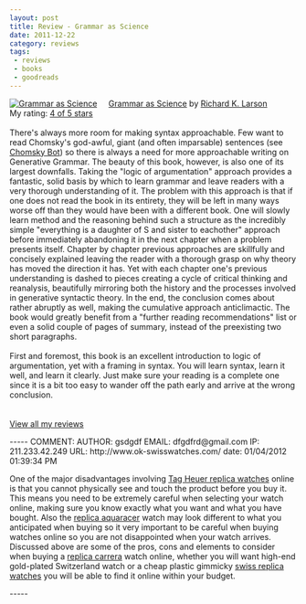 ```yaml
---
layout: post
title: Review - Grammar as Science
date: 2011-12-22
category: reviews
tags:
 - reviews
 - books
 - goodreads
---
```


<p><a style="float: left; padding-right: 20px;" href="http://www.goodreads.com/book/show/8044321-grammar-as-science"><img src="http://ecx.images-amazon.com/images/I/51c97VinxSL._SX106_.jpg" border="0" alt="Grammar as Science" /></a><a href="http://www.goodreads.com/book/show/8044321-grammar-as-science">Grammar as Science</a> by <a href="http://www.goodreads.com/author/show/520011.Richard_K_Larson">Richard K. Larson</a><br /> My rating: <a href="http://www.goodreads.com/review/show/214560743">4 of 5 stars</a><br /><br /> There's always more room for making syntax approachable.  Few want to read Chomsky's god-awful, giant (and often imparsable) sentences (see <a class="offsite-link-inline" href="http://rubberducky.org/cgi-bin/chomsky.pl" target="_blank">Chomsky Bot</a>) so there is always a need for more approachable writing on Generative Grammar.  The beauty of this book, however, is also one of its largest downfalls.  Taking the "logic of argumentation" approach provides a fantastic, solid basis by which to learn grammar and leave readers with a very thorough understanding of it.  The problem with this approach is that if one does not read the book in its entirety, they will be left in many ways worse off than they would have been with a different book.  One will slowly learn method and the reasoning behind such a structure as the incredibly simple "everything is a daughter of S and sister to eachother" approach before immediately abandoning it in the next chapter when a problem presents itself.  Chapter by chapter previous approaches are skillfully and concisely explained leaving the reader with a thorough grasp on why theory has moved the direction it has.  Yet with each chapter one's previous understanding is dashed to pieces creating a cycle of critical thinking and reanalysis, beautifully mirroring both the history and the processes involved in generative syntactic theory.  In the end, the conclusion comes about rather abruptly as well, making the cumulative approach anticlimactic.  The book would greatly benefit from a "further reading recommendations" list or even a solid couple of pages of summary, instead of the preexisting two short paragraphs.<br /><br />First and foremost, this book is an excellent introduction to logic of argumentation, yet with a framing in syntax.  You will learn syntax, learn it well, and learn it clearly.  Just make sure your reading is a complete one since it is a bit too easy to wander off the path early and arrive at the wrong conclusion.<br /> <br /><br /> <a href="http://www.goodreads.com/review/list/5914093-lucas">View all my reviews</a></p>
-----
COMMENT:
AUTHOR: gsdgdf
EMAIL: dfgdfrd@gmail.com
IP: 211.233.42.249
URL: http://www.ok-swisswatches.com/
date: 01/04/2012 01:39:34 PM
<p>One of the major disadvantages involving <a href="http://www.ok-swisswatches.com/tag-heuer-c-14.html" rel="nofollow">Tag Heuer replica watches</a> online is that you cannot physically see and touch the product before you buy it. This means you need to be extremely careful when selecting your watch online, making sure you know exactly what you want and what you have bought. Also the <a href="http://www.ok-swisswatches.com/tag-heuer-tag-heuer-aquaracer-c-14_99.html" rel="nofollow">replica aquaracer</a> watch may look different to what you anticipated when buying so it very important to be careful when buying watches online so you are not disappointed when your watch arrives. Discussed above are some of the pros, cons and elements to consider when buying a <a href="http://www.ok-swisswatches.com/tag-heuer-tag-heuer-carrera-c-14_15.html" rel="nofollow">replica carrera</a> watch online, whether you will want high-end gold-plated Switzerland watch or a cheap plastic gimmicky <a href="http://www.ok-swisswatches.com" rel="nofollow">swiss replica watches</a> you will be able to find it online within your budget.</p>
-----

